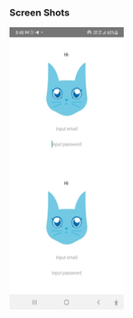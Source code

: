 ### **Screen Shots**
  <img src= "https://raw.githubusercontent.com/Arunprasath2003/ANDROIDCLUBASSIGNMENT/master/androidproject/image.jpeg" width="40%" height="500">
  

